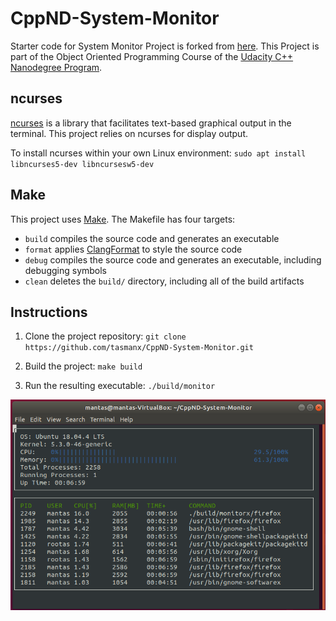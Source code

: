 # CppND-System-Monitor

Starter code for System Monitor Project is forked from [here](https://github.com/udacity/CppND-System-Monitor.git). This Project is part of the Object Oriented Programming Course of the [Udacity C++ Nanodegree Program](https://www.udacity.com/course/c-plus-plus-nanodegree--nd213). 

## ncurses
[ncurses](https://www.gnu.org/software/ncurses/) is a library that facilitates text-based graphical output in the terminal. This project relies on ncurses for display output.

To install ncurses within your own Linux environment: `sudo apt install libncurses5-dev libncursesw5-dev`

## Make
This project uses [Make](https://www.gnu.org/software/make/). The Makefile has four targets:
* `build` compiles the source code and generates an executable
* `format` applies [ClangFormat](https://clang.llvm.org/docs/ClangFormat.html) to style the source code
* `debug` compiles the source code and generates an executable, including debugging symbols
* `clean` deletes the `build/` directory, including all of the build artifacts

## Instructions

1. Clone the project repository: `git clone https://github.com/tasmanx/CppND-System-Monitor.git`

2. Build the project: `make build`

3. Run the resulting executable: `./build/monitor`

![System Monitor](images/monitor.png)
